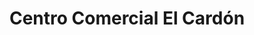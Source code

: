 ---
title: "Centro Comercial El Cardón"
url: /puerto-la-cruz/centro-comercial-el-cardon/
shop: centro comercial
---